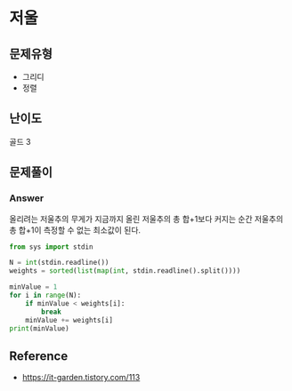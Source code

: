 # 저울

## 문제유형
- 그리디
- 정렬

## 난이도
골드 3

## 문제풀이
### Answer
올리려는 저울추의 무게가 지금까지 올린 저울추의 총 합+1보다 커지는 순간 저울추의 총 합+1이 측정할 수 없는 최소값이 된다.
```python
from sys import stdin

N = int(stdin.readline())
weights = sorted(list(map(int, stdin.readline().split())))

minValue = 1
for i in range(N):
    if minValue < weights[i]:
        break
    minValue += weights[i]
print(minValue)
```

## Reference
- https://it-garden.tistory.com/113
